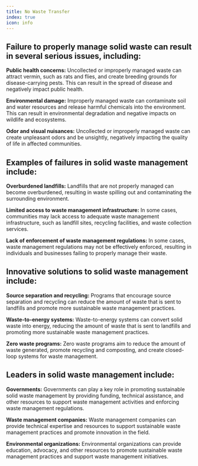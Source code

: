 ```yaml
---
title: No Waste Transfer
index: true
icon: info
---
```


## Failure to properly manage solid waste can result in several serious issues, including:

<b>Public health concerns:</b> Uncollected or improperly managed waste can attract vermin, such as rats and flies, and create breeding grounds for disease-carrying pests. This can result in the spread of disease and negatively impact public health.

<b>Environmental damage:</b> Improperly managed waste can contaminate soil and water resources and release harmful chemicals into the environment. This can result in environmental degradation and negative impacts on wildlife and ecosystems.

<b>Odor and visual nuisances:</b> Uncollected or improperly managed waste can create unpleasant odors and be unsightly, negatively impacting the quality of life in affected communities.


## Examples of failures in solid waste management include:

<b>Overburdened landfills:</b> Landfills that are not properly managed can become overburdened, resulting in waste spilling out and contaminating the surrounding environment.

<b>Limited access to waste management infrastructure:</b> In some cases, communities may lack access to adequate waste management infrastructure, such as landfill sites, recycling facilities, and waste collection services.

<b>Lack of enforcement of waste management regulations:</b> In some cases, waste management regulations may not be effectively enforced, resulting in individuals and businesses failing to properly manage their waste.


## Innovative solutions to solid waste management include:

<b>Source separation and recycling:</b> Programs that encourage source separation and recycling can reduce the amount of waste that is sent to landfills and promote more sustainable waste management practices.

<b>Waste-to-energy systems:</b> Waste-to-energy systems can convert solid waste into energy, reducing the amount of waste that is sent to landfills and promoting more sustainable waste management practices.

<b>Zero waste programs:</b> Zero waste programs aim to reduce the amount of waste generated, promote recycling and composting, and create closed-loop systems for waste management.


## Leaders in solid waste management include:

<b>Governments:</b> Governments can play a key role in promoting sustainable solid waste management by providing funding, technical assistance, and other resources to support waste management activities and enforcing waste management regulations.

<b>Waste management companies:</b> Waste management companies can provide technical expertise and resources to support sustainable waste management practices and promote innovation in the field.

<b>Environmental organizations:</b> Environmental organizations can provide education, advocacy, and other resources to promote sustainable waste management practices and support waste management initiatives.
